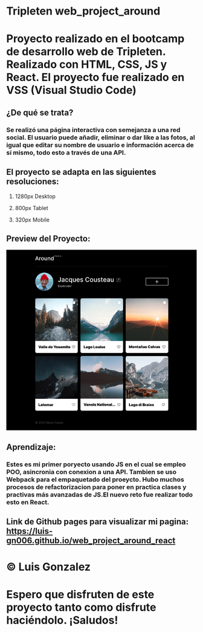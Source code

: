 # Tripleten web_project_around

# Proyecto realizado en el bootcamp de desarrollo web de Tripleten. Realizado con HTML, CSS, JS y React. El proyecto fue realizado en VSS (Visual Studio Code)

## ¿De qué se trata?

### Se realizó una página interactiva con semejanza a una red social. El usuario puede añadir, eliminar o dar like a las fotos, al igual que editar su nombre de usuario e información acerca de sí mismo, todo esto a través de una API.

## El proyecto se adapta en las siguientes resoluciones:

1. 1280px Desktop

2. 800px Tablet

3. 320px Mobile

## Preview del Proyecto:

![alt text](./src/images/preview__projecto-around.png)

## Aprendizaje:

### Estes es mi primer poryecto usando JS en el cual se empleo POO, asincronia con conexion a una API. Tambien se uso Webpack para el empaquetado del proeycto. Hubo muchos procesos de refactorizacion para poner en practica clases y practivas más avanzadas de JS.El nuevo reto fue realizar todo esto en React.

## Link de Github pages para visualizar mi pagina: https://luis-gn006.github.io/web_project_around_react

# © Luis Gonzalez

# Espero que disfruten de este proyecto tanto como disfrute haciéndolo. ¡Saludos!
